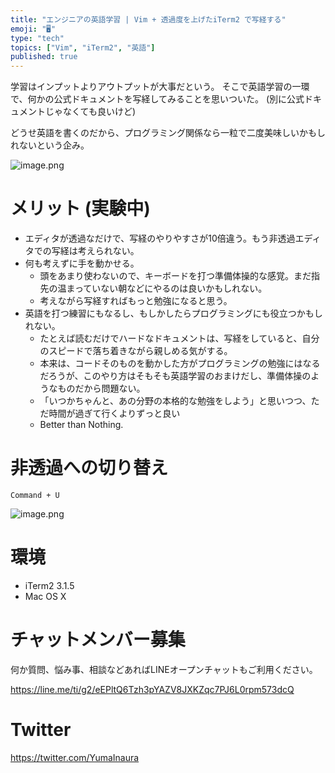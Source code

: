 ```yaml
---
title: "エンジニアの英語学習 | Vim + 透過度を上げたiTerm2 で写経する"
emoji: "🖥"
type: "tech"
topics: ["Vim", "iTerm2", "英語"]
published: true
---
```



学習はインプットよりアウトプットが大事だという。
そこで英語学習の一環で、何かの公式ドキュメントを写経してみることを思いついた。
(別に公式ドキュメントじゃなくても良いけど)

どうせ英語を書くのだから、プログラミング関係なら一粒で二度美味しいかもしれないという企み。

![image.png](https://qiita-image-store.s3.amazonaws.com/0/89618/a01e7d56-9c35-d7eb-9f8d-3940805bff02.png)

# メリット (実験中)

- エディタが透過なだけで、写経のやりやすさが10倍違う。もう非透過エディタでの写経は考えられない。
- 何も考えずに手を動かせる。
  - 頭をあまり使わないので、キーボードを打つ準備体操的な感覚。まだ指先の温まっていない朝などにやるのは良いかもしれない。
  - 考えながら写経すればもっと勉強になると思う。
- 英語を打つ練習にもなるし、もしかしたらプログラミングにも役立つかもしれない。
  - たとえば読むだけでハードなドキュメントは、写経をしていると、自分のスピードで落ち着きながら親しめる気がする。
  - 本来は、コードそのものを動かした方がプログラミングの勉強にはなるだろうが、このやり方はそもそも英語学習のおまけだし、準備体操のようなものだから問題ない。
  - 「いつかちゃんと、あの分野の本格的な勉強をしよう」と思いつつ、ただ時間が過ぎて行くよりずっと良い
  - Better than Nothing.

# 非透過への切り替え

`Command + U`

![image.png](https://qiita-image-store.s3.amazonaws.com/0/89618/b3db8241-a57e-49fd-09a4-1e63b271faa9.png)

# 環境

- iTerm2 3.1.5
- Mac OS X








<!-- Update From Qiita API -->

# チャットメンバー募集


何か質問、悩み事、相談などあればLINEオープンチャットもご利用ください。

https://line.me/ti/g2/eEPltQ6Tzh3pYAZV8JXKZqc7PJ6L0rpm573dcQ





# Twitter


https://twitter.com/YumaInaura


<!-- Update From Qiita API -->


